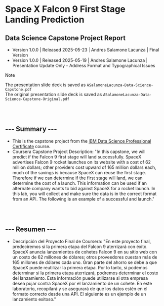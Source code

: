 # Space X Falcon 9 First Stage Landing Prediction

## Data Science Capstone Project Report
- Version 1.0.0 | Released 2025-05-23 | Andres Salamone Lacunza | Final Version
- Version 1.0.0 | Released 2025-05-19 | Andres Salamone Lacunza | Presentation Update Only - Address Format and Typographical Issues

> [!NOTE]
> The presentation slide deck is saved as ```ASalamoneLacunza-Data-Science-Capstone.pdf```
> <br>The original presentation slide deck is saved as ```ASalamoneLacunza-Data-Science-Capstone-Original.pdf```

<br><br>
## --- Summary ---
- This is the capstone project from the [IBM Data Science Professional Certificate](https://www.coursera.org/professional-certificates/ibm-data-science) course.
- Coursera Capstone Project Description: "In this capstone, we will predict if the Falcon 9 first stage will land successfully. SpaceX advertises Falcon 9 rocket launches on its website with a cost of 62 million dollars; other providers cost upward of 165 million dollars each, much of the savings is because SpaceX can reuse the first stage. Therefore if we can determine if the first stage will land, we can determine the cost of a launch. This information can be used if an alternate company wants to bid against SpaceX for a rocket launch. In this lab, you will collect and make sure the data is in the correct format from an API. The following is an example of a successful and launch."


<br><br>
## --- Resumen ---
- Descripción del Proyecto Final de Coursera: "En este proyecto final, predeciremos si la primera etapa del Falcon 9 aterrizará con éxito. SpaceX anuncia lanzamientos de cohetes Falcon 9 en su sitio web con un costo de 62 millones de dólares; otros proveedores cuestan más de 165 millones de dólares cada uno. Gran parte del ahorro se debe a que SpaceX puede reutilizar la primera etapa. Por lo tanto, si podemos determinar si la primera etapa aterrizará, podremos determinar el costo del lanzamiento. Esta información puede utilizarse si otra empresa desea pujar contra SpaceX por el lanzamiento de un cohete. En este laboratorio, recopilará y se asegurará de que los datos estén en el formato correcto desde una API. El siguiente es un ejemplo de un lanzamiento exitoso."
